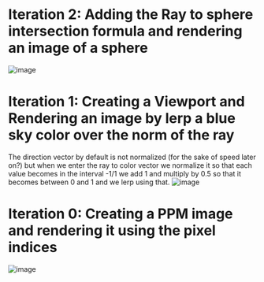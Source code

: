 # Iteration 2: Adding the Ray to sphere intersection formula and rendering an image of a sphere
![image](https://github.com/user-attachments/assets/2f57aa34-599b-4aca-bfb1-02578349d4e7)
# Iteration 1: Creating a Viewport and Rendering an image by lerp a blue sky color over the norm of the ray
The direction vector by default is not normalized (for the sake of speed later on?) but when we enter the ray to color vector we normalize it so that each value becomes in the interval -1/1 we add 1 and multiply by 0.5 so that it becomes between 0 and 1 and we lerp using that.
![image](https://github.com/user-attachments/assets/821746f0-c317-47dc-99fb-4a2df1d068d3)
# Iteration 0: Creating a PPM image and rendering it using the pixel indices
![image](https://github.com/user-attachments/assets/86748ea9-0071-4eeb-bb2e-72c4f209500a)
